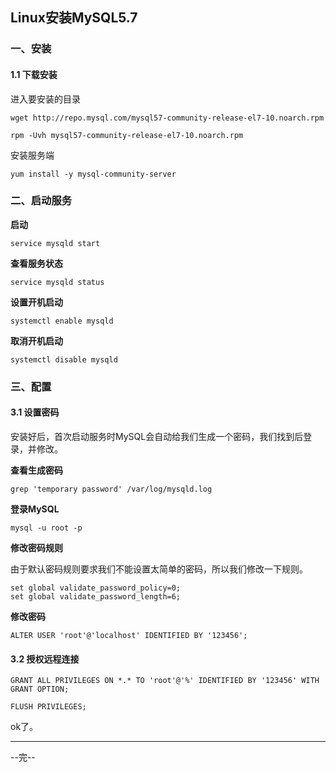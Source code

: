 ## Linux安装MySQL5.7 

### 一、安装

#### 1.1 下载安装

进入要安装的目录

```
wget http://repo.mysql.com/mysql57-community-release-el7-10.noarch.rpm
```

```
rpm -Uvh mysql57-community-release-el7-10.noarch.rpm
```

安装服务端

```
yum install -y mysql-community-server
```

### 二、启动服务

**启动**
```
service mysqld start
```

**查看服务状态**

```
service mysqld status
```

**设置开机启动**

```
systemctl enable mysqld
```

**取消开机启动**

```
systemctl disable mysqld
```

### 三、配置

#### 3.1 设置密码

安装好后，首次启动服务时MySQL会自动给我们生成一个密码，我们找到后登录，并修改。

**查看生成密码**

```
grep 'temporary password' /var/log/mysqld.log
```

**登录MySQL**

```
mysql -u root -p 
```

**修改密码规则**

由于默认密码规则要求我们不能设置太简单的密码，所以我们修改一下规则。
```
set global validate_password_policy=0;
set global validate_password_length=6;
```

**修改密码**

```
ALTER USER 'root'@'localhost' IDENTIFIED BY '123456';
```

#### 3.2 授权远程连接

```
GRANT ALL PRIVILEGES ON *.* TO 'root'@'%' IDENTIFIED BY '123456' WITH GRANT OPTION;

FLUSH PRIVILEGES;
```

ok了。

---

--完--